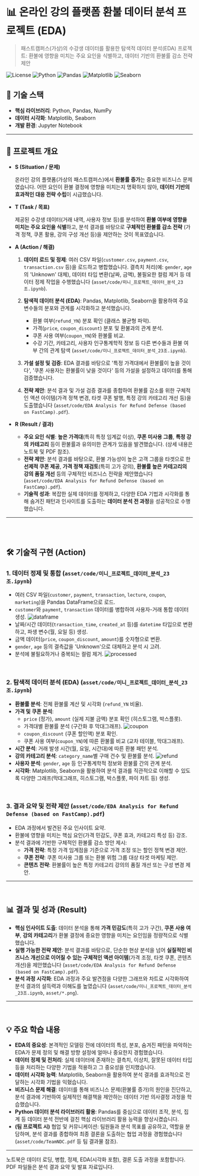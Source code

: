 # 📊 온라인 강의 플랫폼 환불 데이터 분석 프로젝트 (EDA)

> 패스트캠퍼스(가상)의 수강생 데이터를 활용한 탐색적 데이터 분석(EDA) 프로젝트: 환불에 영향을 미치는 주요 요인을 식별하고, 데이터 기반의 환불률 감소 전략 제안

![License](https://img.shields.io/badge/license-MIT-blue.svg)
![Python](https://img.shields.io/badge/python-3.x-blue.svg)
![Pandas](https://img.shields.io/badge/pandas-latest-green.svg)
![Matplotlib](https://img.shields.io/badge/matplotlib-latest-orange.svg)
![Seaborn](https://img.shields.io/badge/seaborn-latest-purple.svg)

## 🚀 기술 스택

* **핵심 라이브러리**: Python, Pandas, NumPy
* **데이터 시각화**: Matplotlib, Seaborn
* **개발 환경**: Jupyter Notebook

---


## 🎯 프로젝트 개요 

* **S (Situation / 문제)**
  
  온라인 강의 플랫폼(가상의 패스트캠퍼스)에서 **환불률 증가**는 중요한 비즈니스 문제였습니다. 어떤 요인이 환불 결정에 영향을 미치는지 명확하지 않아, **데이터 기반의 효과적인 대응 전략 수립**이 시급했습니다.

* **T (Task / 목표)**
  
  제공된 수강생 데이터(거래 내역, 사용자 정보 등)를 분석하여 **환불 여부에 영향을 미치는 주요 요인을 식별**하고, 분석 결과를 바탕으로 **구체적인 환불률 감소 전략** (가격 정책, 쿠폰 활용, 강의 구성 개선 등)을 제안하는 것이 목표였습니다.

* **A (Action / 해결)**

  1. **데이터 로드 및 정제**: 여러 CSV 파일(`customer.csv`, `payment.csv`, `transaction.csv` 등)을 로드하고 병합했습니다. 결측치 처리(예: `gender`, `age`의 'Unknown' 대체), 데이터 타입 변환(날짜, 금액), 불필요한 컬럼 제거 등 데이터 정제 작업을 수행했습니다 (`asset/code/미니_프로젝트_데이터_분석_23조.ipynb`).

  2. **탐색적 데이터 분석 (EDA)**: Pandas, Matplotlib, Seaborn을 활용하여 주요 변수들의 분포와 관계를 시각화하고 분석했습니다.
     * 환불 여부(`refund_YN`) 분포 확인 (클래스 불균형 파악).
     * 가격(`price`, `coupon_discount`) 분포 및 환불과의 관계 분석.
     * 쿠폰 사용 여부(`coupon_YN`)와 환불률 비교.
     * 수강 기간, 카테고리, 사용자 인구통계학적 정보 등 다른 변수들과 환불 여부 간의 관계 탐색 (`asset/code/미니_프로젝트_데이터_분석_23조.ipynb`).

  3. **가설 설정 및 검증**: EDA 결과를 바탕으로 '특정 가격대에서 환불률이 높을 것이다', '쿠폰 사용자는 환불률이 낮을 것이다' 등의 가설을 설정하고 데이터를 통해 검증했습니다.

  4. **전략 제안**: 분석 결과 및 가설 검증 결과를 종합하여 환불률 감소를 위한 구체적인 액션 아이템(가격 정책 변경, 타겟 쿠폰 발행, 특정 강의 카테고리 개선 등)을 도출했습니다 (`asset/code/EDA Analysis for Refund Defense (based on FastCamp).pdf`).

* **R (Result / 결과)**
  
  * **주요 요인 식별**: **높은 가격대**(특히 특정 임계값 이상), **쿠폰 미사용 그룹**, **특정 강의 카테고리** 등이 환불률과 유의미한 관계가 있음을 발견했습니다. (상세 내용은 노트북 및 PDF 참조).
  * **전략 제안**: 분석 결과를 바탕으로, 환불 가능성이 높은 고객 그룹을 타겟으로 한 **선제적 쿠폰 제공**, **가격 정책 재검토**(특히 고가 강의), **환불률 높은 카테고리의 강의 품질 개선** 등의 구체적인 비즈니스 전략을 제안했습니다 (`asset/code/EDA Analysis for Refund Defense (based on FastCamp).pdf`).
  * **기술적 성과**: 복잡한 실제 데이터를 정제하고, 다양한 EDA 기법과 시각화를 통해 숨겨진 패턴과 인사이트를 도출하는 **데이터 분석 전 과정**을 성공적으로 수행했습니다.

---

<br></br>

## 🛠️ 기술적 구현 (Action)

### 1. 데이터 정제 및 통합 (`asset/code/미니_프로젝트_데이터_분석_23조.ipynb`)

* 여러 CSV 파일(`customer`, `payment`, `transaction`, `lecture`, `coupon`, `marketing`)을 Pandas DataFrame으로 로드. 
* `customer`와 `payment`, `transaction` 데이터를 병합하여 사용자-거래 통합 데이터 생성. ![dataframe](asset/data%20eda.png)
* 날짜/시간 데이터(`transaction_time`, `created_at` 등)를 `datetime` 타입으로 변환하고, 파생 변수(월, 요일 등) 생성.
* 금액 데이터(`price`, `coupon_discount`, `amount`)를 숫자형으로 변환.
* `gender`, `age` 등의 결측값을 'Unknown'으로 대체하고 분석 시 고려.
* 분석에 불필요하거나 중복되는 컬럼 제거. ![processed](asset/data_preprocess.png)

<br>

### 2. 탐색적 데이터 분석 (EDA) (`asset/code/미니_프로젝트_데이터_분석_23조.ipynb`)

* **환불률 분석**: 전체 환불률 계산 및 시각화 (`refund_YN` 비율).
* **가격 및 쿠폰 분석**:
  * `price` (정가), `amount` (실제 지불 금액) 분포 확인 (히스토그램, 박스플롯). 
  * 가격대별 환불률 분석 (구간화 후 막대그래프). ![coupon](asset/price2.png)
  * `coupon_discount` (쿠폰 할인액) 분포 확인.
  * 쿠폰 사용 여부(`coupon_YN`)에 따른 환불률 비교 (교차 테이블, 막대그래프).
* **시간 분석**: 거래 발생 시간(월, 요일, 시간대)에 따른 환불 패턴 분석.
* **강의 카테고리 분석**: `category_name`별 구매 건수 및 환불률 분석. ![refund](asset/refund.png)
* **사용자 분석**: `gender`, `age` 등 인구통계학적 정보와 환불률 간의 관계 분석.
* **시각화**: Matplotlib, Seaborn을 활용하여 분석 결과를 직관적으로 이해할 수 있도록 다양한 그래프(막대그래프, 히스토그램, 박스플롯, 파이 차트 등) 생성.

<br>

### 3. 결과 요약 및 전략 제안 (`asset/code/EDA Analysis for Refund Defense (based on FastCamp).pdf`)

* EDA 과정에서 발견된 주요 인사이트 요약.
* 환불에 영향을 미치는 핵심 요인(가격 민감도, 쿠폰 효과, 카테고리 특성 등) 강조.
* 분석 결과에 기반한 구체적인 환불률 감소 방안 제시:
  * **가격 전략**: 특정 가격 임계점을 기준으로 가격 조정 또는 할인 정책 변경 제안.
  * **쿠폰 전략**: 쿠폰 미사용 그룹 또는 환불 위험 그룹 대상 타겟 마케팅 제안.
  * **콘텐츠 전략**: 환불률이 높은 특정 카테고리 강의의 품질 개선 또는 구성 변경 제안.

---
<br>

## 📊 결과 및 성과 (Result)

* **핵심 인사이트 도출**: 데이터 분석을 통해 **가격 민감도**(특히 고가 구간), **쿠폰 사용 여부**, **강의 카테고리**가 환불 결정에 중요한 영향을 미치는 요인임을 정량적으로 식별했습니다.
* **실행 가능한 전략 제안**: 분석 결과를 바탕으로, 단순한 현상 분석을 넘어 **실질적인 비즈니스 개선으로 이어질 수 있는 구체적인 액션 아이템**(가격 조정, 타겟 쿠폰, 콘텐츠 개선)을 제안했습니다 (`asset/code/EDA Analysis for Refund Defense (based on FastCamp).pdf`).
* **분석 과정 시각화**: EDA 과정과 주요 발견점을 다양한 그래프와 차트로 시각화하여 분석 결과의 설득력과 이해도를 높였습니다 (`asset/code/미니_프로젝트_데이터_분석_23조.ipynb`, `asset/*.png`).

---

<br>

## 💡 주요 학습 내용

* **EDA의 중요성**: 본격적인 모델링 전에 데이터의 특성, 분포, 숨겨진 패턴을 파악하는 EDA가 문제 정의 및 해결 방향 설정에 얼마나 중요한지 경험했습니다.
* **데이터 정제 및 전처리**: 실제 데이터에 존재하는 결측치, 이상치, 잘못된 데이터 타입 등을 처리하는 다양한 기법을 적용하고 그 중요성을 인지했습니다.
* **데이터 시각화 능력**: Matplotlib, Seaborn을 활용하여 분석 결과를 효과적으로 전달하는 시각화 기법을 익혔습니다.
* **비즈니스 문제 해결**: 데이터를 통해 비즈니스 문제(환불률 증가)의 원인을 진단하고, 분석 결과에 기반하여 실제적인 해결책을 제안하는 데이터 기반 의사결정 과정을 학습했습니다.
* **Python 데이터 분석 라이브러리 활용**: Pandas를 중심으로 데이터 조작, 분석, 집계 등 데이터 분석 전반에 걸친 핵심 라이브러리 활용 능력을 향상시켰습니다.
* **(팀 프로젝트 시)** 협업 및 커뮤니케이션: 팀원들과 분석 목표를 공유하고, 역할을 분담하며, 분석 결과를 종합하여 최종 결론을 도출하는 협업 과정을 경험했습니다 (`asset/code/TeamNDC.pdf` 등 팀 결과물 참조).

---

노트북은 데이터 로딩, 병합, 정제, EDA(시각화 포함), 결론 도출 과정을 포함합니다. PDF 파일들은 분석 결과 요약 및 발표 자료입니다.
